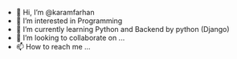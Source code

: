 - 👋 Hi, I’m @karamfarhan
- 👀 I’m interested in Programming
- 🌱 I’m currently learning Python and Backend by python (Django)
- 💞️ I’m looking to collaborate on ...
- 📫 How to reach me ...

<!---
karamfarhan/karamfarhan is a ✨ special ✨ repository because its `README.md` (this file) appears on your GitHub profile.
You can click the Preview link to take a look at your changes.
--->
